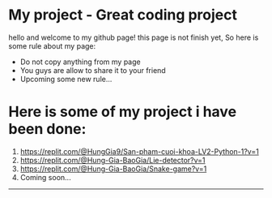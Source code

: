 # My project - Great coding project
hello and welcome to my github page! this page is not finish yet, 
So here is some rule about my page:
- Do not copy anything from my page
- You guys are allow to share it to your friend
- Upcoming some new rule...
# Here is some of my project i have been done:
1. https://replit.com/@HungGia9/San-pham-cuoi-khoa-LV2-Python-1?v=1
2. https://replit.com/@Hung-Gia-BaoGia/Lie-detector?v=1
3. https://replit.com/@Hung-Gia-BaoGia/Snake-game?v=1
4. Coming soon...
----------------------------------------------------------------
